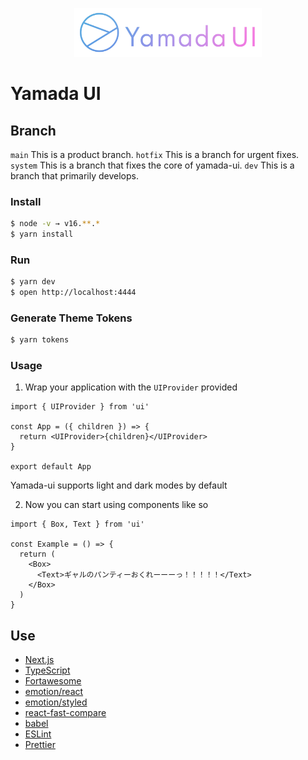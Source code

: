 <p align="center">
  <img src="https://raw.githubusercontent.com/hirotomoyamada/yamada-ui/main/public/yamada-ui.png?raw=true" alt="Yamada UI" width="300" />
</p>

# Yamada UI

## Branch

`main` This is a product branch.
`hotfix` This is a branch for urgent fixes.
`system` This is a branch that fixes the core of yamada-ui.
`dev` This is a branch that primarily develops.

### Install

```sh
$ node -v → v16.**.*
$ yarn install
```

### Run

```sh
$ yarn dev
$ open http://localhost:4444
```

### Generate Theme Tokens

```sh
$ yarn tokens
```

### Usage

1. Wrap your application with the `UIProvider` provided

```tsx
import { UIProvider } from 'ui'

const App = ({ children }) => {
  return <UIProvider>{children}</UIProvider>
}

export default App
```

Yamada-ui supports light and dark modes by default

2. Now you can start using components like so

```tsx
import { Box, Text } from 'ui'

const Example = () => {
  return (
    <Box>
      <Text>ギャルのパンティーおくれーーーっ！！！！！</Text>
    </Box>
  )
}
```

## Use

- [Next.js](https://nextjs.org/)
- [TypeScript](https://www.typescriptlang.org/)
- [Fortawesome](https://fontawesome.com/)
- [emotion/react](https://emotion.sh/docs/@emotion/react)
- [emotion/styled](https://emotion.sh/docs/@emotion/styled)
- [react-fast-compare](https://www.npmjs.com/package/react-fast-compare)
- [babel](https://babeljs.io/)
- [ESLint](https://eslint.org/)
- [Prettier](https://prettier.io/)
